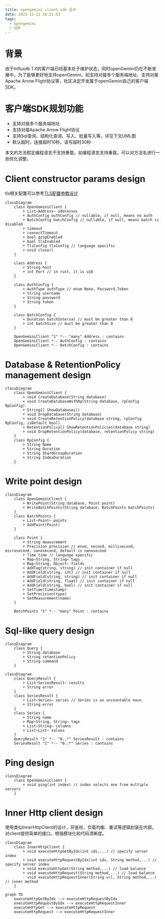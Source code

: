 ```yaml
---
title: opengemini client sdk 设计
date: 2023-11-12 16:21:53
tags:
  - opengemini
  - SDK
---
```


# 背景

由于Influxdb 1.X的客户端已经基本处于维护状态，同时openGemini仍在不断发展中，为了能够更好地支持openGemini，如支持对接多个服务端地址、支持对接Apache Arrow Flight协议等，社区决定开发属于openGemini自己的客户端SDK。

# 客户端SDK规划功能

- 支持对接多个服务端地址
- 支持对接Apache Arrow Flight协议
- 支持Sql查询、结构化查询、写入、批量写入等，详见下文UML图
- 默认超时，连接超时10秒，读写超时30秒

本文的方法假定编程语言不支持重载，如编程语言支持重载，可以对方法名进行一些优化调整。

# Client constructor params design

tls相关配置可以参考[TLS配置参数设计](../../code/multi-lang-paradigm-tls-config-design)

```mermaid
classDiagram
    class OpenGeminiClient {
        + List~Address~ addresses
        + AuthConfig authConfig // nullable, if null, means no auth
        + BatchConfig batchConfig // nullable, if null, means batch is disabled
        + timeout
        + connectTimeout
        + bool gzipEnabled
        + bool tlsEnabled
        + TlsConfig tlsConfig // language specific
        + void close()
    }
    
    class Address {
        + String host
        + int Port // in rust, it is u16
    }
    
    class AuthConfig {
        + AuthType authType // enum None, Password,Token
        + String username
        + String password
        + String token
    }
    
    class BatchConfig {
        + Duration batchInterval // must be greater than 0
        + int batchSize // must be greater than 0
    }

    OpenGeminiClient "1" *-- "many" Address : contains
    OpenGeminiClient *-- AuthConfig : contains
    OpenGeminiClient *-- BatchConfig : contains
```

# Database & RetentionPolicy management design

```mermaid
classDiagram
    class OpenGeminiClient {
        + void CreateDatabase(String database)
        + void CreateDatabaseWithRp(String database, rpConfig RpConfig)
        + String[] ShowDatabases()
        + void DropDatabase(String database)
        + void CreateRetentionPolicy(database string, rpConfig RpConfig, isDefault bool)
        + RetentionPolicy[] ShowRetentionPolicies(database string)
        + void DropRetentionPolicy(database, retentionPolicy string)
    }
    class RpConfig {
        + String Name
        + String Duration
        + String ShardGroupDuration
        + String IndexDuration
    }
```

# Write point design

```mermaid
classDiagram
    class OpenGeminiClient {
        + WritePoint(String database, Point point)
        + WriteBatchPoints(String database, BatchPoints batchPoints)
    }
    class BatchPoints {
        + List~Point~ points
        + AddPoint(Point)
    }
    
    class Point {
        + String measurement
        + Precision precision // enum, second, millisecond, microsecond, nanosecond, default is nanosecond
        + Time time // language specific
        + Map~String, String~ tags
        + Map~String, Object~ fields
        + AddTag(string, string) // init container if null
        + AddField(string, int) // init container if null
        + AddField(string, string) // init container if null
        + AddField(string, float) // init container if null
        + AddField(string, bool) // init container if null
        + SetTime(timestamp)
        + SetPrecision(type)
        + SetMeasurement(name)
    }

    BatchPoints "1" *-- "many" Point : contains
```

# Sql-like query design

```mermaid
classDiagram
    class Query {
        + String database
        + String retentionPolicy
        + String command
    }
```

```mermaid
classDiagram
    class QueryResult {
        + List~SeriesResult~ results
        + String error
    }
    class SeriesResult {
        + List~Series~ series // Series is an uncountable noun.
        + String error
    }
    class Series {
        + String name
        + Map~String, String~ tags
        + List~String~ columns
        + List~List~ values
    }
    QueryResult "1" *-- "0..*" SeriesResult : contains
    SeriesResult "1" *-- "0..*" Series : contains
```

# Ping design

```mermaid
classDiagram
    class OpenGeminiClient {
        + void ping(int index) // index selects one from multiple servers
    }
```

# Inner Http client design

使用类似InnerHttpClient的设计，将鉴权、负载均衡、重试等逻辑封装在内部，对client提供简单的接口。增强模块化和代码清晰度。

```mermaid
classDiagram
    class InnerHttpClient {
        + void executeHttpGetByIdx(int idx,...) // specify server index
        + void executeHttpRequestByIdx(int idx, String method,...) // specify server index
        + void executeHttpGet(String method,...) // load balance
        + void executeHttpRequest(String method,...) // load balance
        - void executeHttpRequestInner(String url, String method,...) // inner method
    }
```

```mermaid
graph TD
    executeHttpGetByIdx --> executeHttpRequestByIdx
    executeHttpRequestByIdx --> executeHttpRequestInner
    executeHttpGet --> executeHttpRequest
    executeHttpRequest --> executeHttpRequestInner
```
